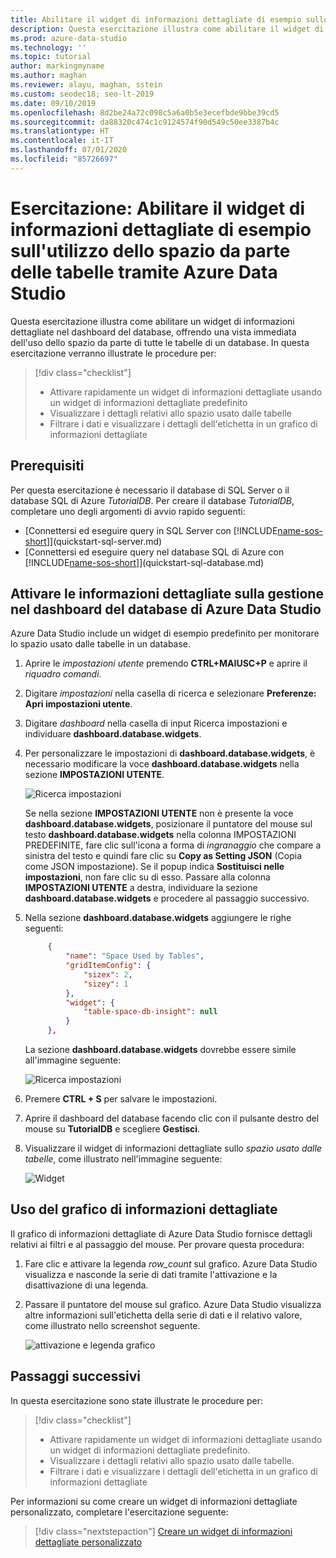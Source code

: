 ```yaml
---
title: Abilitare il widget di informazioni dettagliate di esempio sullo spazio usato dalle tabelle
description: Questa esercitazione illustra come abilitare il widget di informazioni dettagliate di esempio sullo spazio usato dalle tabelle nel dashboard del database Azure Data Studio.
ms.prod: azure-data-studio
ms.technology: ''
ms.topic: tutorial
author: markingmyname
ms.author: maghan
ms.reviewer: alayu, maghan, sstein
ms.custom: seodec18; seo-lt-2019
ms.date: 09/10/2019
ms.openlocfilehash: 8d2be24a72c098c5a6a0b5e3ecefbde9bbe39cd5
ms.sourcegitcommit: da88320c474c1c9124574f90d549c50ee3387b4c
ms.translationtype: HT
ms.contentlocale: it-IT
ms.lasthandoff: 07/01/2020
ms.locfileid: "85726697"
---
```

# <a name="tutorial-enable-the-table-space-usage-sample-insight-widget-using-azure-data-studio"></a>Esercitazione: Abilitare il widget di informazioni dettagliate di esempio sull'utilizzo dello spazio da parte delle tabelle tramite Azure Data Studio

Questa esercitazione illustra come abilitare un widget di informazioni dettagliate nel dashboard del database, offrendo una vista immediata dell'uso dello spazio da parte di tutte le tabelle di un database. In questa esercitazione verranno illustrate le procedure per:

> [!div class="checklist"]
> * Attivare rapidamente un widget di informazioni dettagliate usando un widget di informazioni dettagliate predefinito
> * Visualizzare i dettagli relativi allo spazio usato dalle tabelle
> * Filtrare i dati e visualizzare i dettagli dell'etichetta in un grafico di informazioni dettagliate

## <a name="prerequisites"></a>Prerequisiti

Per questa esercitazione è necessario il database di SQL Server o il database SQL di Azure *TutorialDB*. Per creare il database *TutorialDB*, completare uno degli argomenti di avvio rapido seguenti:

* [Connettersi ed eseguire query in SQL Server con [!INCLUDE[name-sos-short](../includes/name-sos-short.md)]](quickstart-sql-server.md)
* [Connettersi ed eseguire query nel database SQL di Azure con [!INCLUDE[name-sos-short](../includes/name-sos-short.md)]](quickstart-sql-database.md)

## <a name="turn-on-a-management-insight-on-azure-data-studios-database-dashboard"></a>Attivare le informazioni dettagliate sulla gestione nel dashboard del database di Azure Data Studio

Azure Data Studio include un widget di esempio predefinito per monitorare lo spazio usato dalle tabelle in un database.

1. Aprire le *impostazioni utente* premendo **CTRL+MAIUSC+P** e aprire il *riquadro comandi*.

2. Digitare *impostazioni* nella casella di ricerca e selezionare **Preferenze: Apri impostazioni utente**.

3. Digitare *dashboard* nella casella di input Ricerca impostazioni e individuare **dashboard.database.widgets**.

4. Per personalizzare le impostazioni di **dashboard.database.widgets**, è necessario modificare la voce **dashboard.database.widgets** nella sezione **IMPOSTAZIONI UTENTE**.

   ![Ricerca impostazioni](media/tutorial-table-space-sql-server/search-settings.png)

   Se nella sezione **IMPOSTAZIONI UTENTE** non è presente la voce **dashboard.database.widgets**, posizionare il puntatore del mouse sul testo **dashboard.database.widgets** nella colonna IMPOSTAZIONI PREDEFINITE, fare clic sull'icona a forma di *ingranaggio* che compare a sinistra del testo e quindi fare clic su **Copy as Setting JSON** (Copia come JSON impostazione). Se il popup indica **Sostituisci nelle impostazioni**, non fare clic su di esso. Passare alla colonna **IMPOSTAZIONI UTENTE** a destra, individuare la sezione **dashboard.database.widgets** e procedere al passaggio successivo.

5. Nella sezione **dashboard.database.widgets** aggiungere le righe seguenti:

   ```json
        {
            "name": "Space Used by Tables",
            "gridItemConfig": {
                "sizex": 2,
                "sizey": 1
            },
            "widget": {
                "table-space-db-insight": null
            }
        },
    ```

   La sezione **dashboard.database.widgets** dovrebbe essere simile all'immagine seguente:

    ![Ricerca impostazioni](./media/tutorial-table-space-sql-server/insight-table-space.png)

6. Premere **CTRL + S** per salvare le impostazioni.

7. Aprire il dashboard del database facendo clic con il pulsante destro del mouse su **TutorialDB** e scegliere **Gestisci**.

8. Visualizzare il widget di informazioni dettagliate sullo *spazio usato dalle tabelle*, come illustrato nell'immagine seguente:

   ![Widget](./media/tutorial-table-space-sql-server/insight-table-space-result.png)

## <a name="working-with-the-insight-chart"></a>Uso del grafico di informazioni dettagliate

Il grafico di informazioni dettagliate di Azure Data Studio fornisce dettagli relativi ai filtri e al passaggio del mouse. Per provare questa procedura:

1. Fare clic e attivare la legenda *row_count* sul grafico. Azure Data Studio visualizza e nasconde la serie di dati tramite l'attivazione e la disattivazione di una legenda.

2. Passare il puntatore del mouse sul grafico. Azure Data Studio visualizza altre informazioni sull'etichetta della serie di dati e il relativo valore, come illustrato nello screenshot seguente.

   ![attivazione e legenda grafico](./media/tutorial-table-space-sql-server/insight-table-space-toggle.png)

## <a name="next-steps"></a>Passaggi successivi

In questa esercitazione sono state illustrate le procedure per:
> [!div class="checklist"]
> * Attivare rapidamente un widget di informazioni dettagliate usando un widget di informazioni dettagliate predefinito.
> * Visualizzare i dettagli relativi allo spazio usato dalle tabelle.
> * Filtrare i dati e visualizzare i dettagli dell'etichetta in un grafico di informazioni dettagliate

Per informazioni su come creare un widget di informazioni dettagliate personalizzato, completare l'esercitazione seguente:

> [!div class="nextstepaction"]
> [Creare un widget di informazioni dettagliate personalizzato](tutorial-build-custom-insight-sql-server.md)
